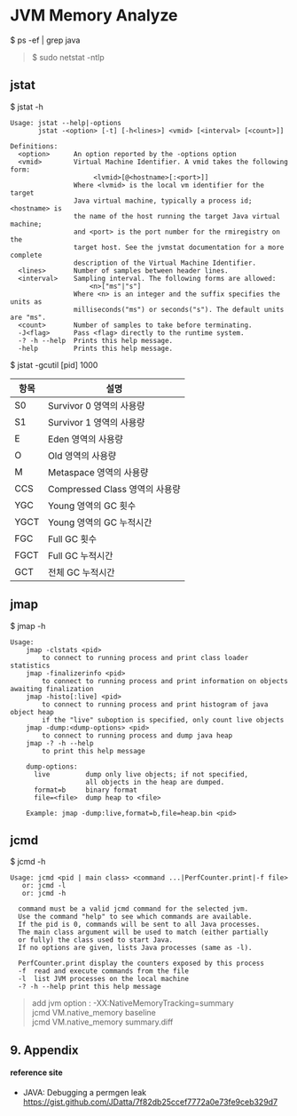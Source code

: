 # JVM Memory Analyze

$ ps -ef | grep java  
> $ sudo netstat -ntlp

## jstat
$ jstat -h
```
Usage: jstat --help|-options
       jstat -<option> [-t] [-h<lines>] <vmid> [<interval> [<count>]]

Definitions:
  <option>      An option reported by the -options option
  <vmid>        Virtual Machine Identifier. A vmid takes the following form:
                     <lvmid>[@<hostname>[:<port>]]
                Where <lvmid> is the local vm identifier for the target
                Java virtual machine, typically a process id; <hostname> is
                the name of the host running the target Java virtual machine;
                and <port> is the port number for the rmiregistry on the
                target host. See the jvmstat documentation for a more complete
                description of the Virtual Machine Identifier.
  <lines>       Number of samples between header lines.
  <interval>    Sampling interval. The following forms are allowed:
                    <n>["ms"|"s"]
                Where <n> is an integer and the suffix specifies the units as 
                milliseconds("ms") or seconds("s"). The default units are "ms".
  <count>       Number of samples to take before terminating.
  -J<flag>      Pass <flag> directly to the runtime system.
  -? -h --help  Prints this help message.
  -help         Prints this help message.
```
$ jstat -gcutil [pid] 1000

항목 | 설명
-- | --
S0 | Survivor 0 영역의 사용량
S1 | Survivor 1 영역의 사용량
E | Eden 영역의 사용량
O | Old 영역의 사용량
M | Metaspace 영역의 사용량
CCS | Compressed Class 영역의 사용량
YGC | Young 영역의 GC 횟수
YGCT | Young 영역의 GC 누적시간
FGC | Full GC 횟수
FGCT | Full GC 누적시간
GCT | 전체 GC 누적시간




## jmap
$ jmap -h
```
Usage:
    jmap -clstats <pid>
        to connect to running process and print class loader statistics
    jmap -finalizerinfo <pid>
        to connect to running process and print information on objects awaiting finalization
    jmap -histo[:live] <pid>
        to connect to running process and print histogram of java object heap
        if the "live" suboption is specified, only count live objects
    jmap -dump:<dump-options> <pid>
        to connect to running process and dump java heap
    jmap -? -h --help
        to print this help message

    dump-options:
      live         dump only live objects; if not specified,
                   all objects in the heap are dumped.
      format=b     binary format
      file=<file>  dump heap to <file>

    Example: jmap -dump:live,format=b,file=heap.bin <pid>
```

## jcmd
$ jcmd -h
```
Usage: jcmd <pid | main class> <command ...|PerfCounter.print|-f file>
   or: jcmd -l                                                    
   or: jcmd -h                                                    
                                                                  
  command must be a valid jcmd command for the selected jvm.      
  Use the command "help" to see which commands are available.   
  If the pid is 0, commands will be sent to all Java processes.   
  The main class argument will be used to match (either partially 
  or fully) the class used to start Java.                         
  If no options are given, lists Java processes (same as -l).     
                                                                  
  PerfCounter.print display the counters exposed by this process  
  -f  read and execute commands from the file                     
  -l  list JVM processes on the local machine                     
  -? -h --help print this help message                            
```
> add jvm option : -XX:NativeMemoryTracking=summary  
> jcmd <pid> VM.native_memory baseline  
> jcmd <pid> VM.native_memory summary.diff


## 9. Appendix

#### reference site

+ JAVA: Debugging a permgen leak    
https://gist.github.com/JDatta/7f82db25ccef7772a0e73fe9ceb329d7
